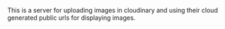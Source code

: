 This is a server for uploading images in cloudinary and using their cloud generated public urls for displaying images.

